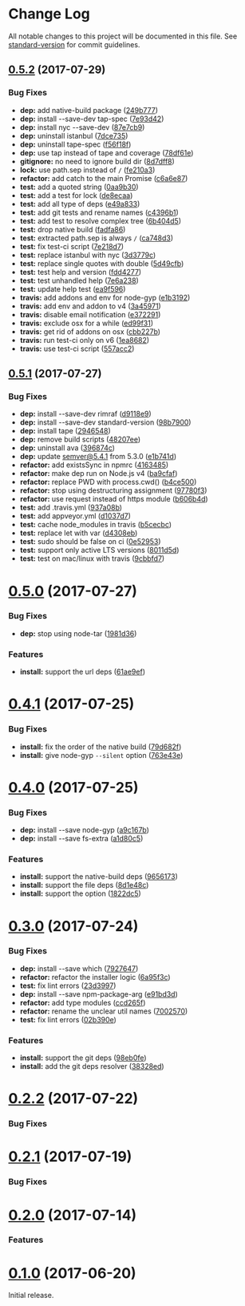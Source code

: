 # Change Log

All notable changes to this project will be documented in this file. See [standard-version](https://github.com/conventional-changelog/standard-version) for commit guidelines.

<a name="0.5.2"></a>
## [0.5.2](https://github.com/watilde/dep/compare/v0.5.1...v0.5.2) (2017-07-29)


### Bug Fixes

* **dep:** add native-build package ([249b777](https://github.com/watilde/dep/commit/249b777))
* **dep:** install --save-dev tap-spec ([7e93d42](https://github.com/watilde/dep/commit/7e93d42))
* **dep:** install nyc --save-dev ([87e7cb9](https://github.com/watilde/dep/commit/87e7cb9))
* **dep:** uninstall istanbul ([7dce735](https://github.com/watilde/dep/commit/7dce735))
* **dep:** uninstall tape-spec ([f56f18f](https://github.com/watilde/dep/commit/f56f18f))
* **dep:** use tap instead of tape and coverage ([78df61e](https://github.com/watilde/dep/commit/78df61e))
* **gitignore:** no need to ignore build dir ([8d7dff8](https://github.com/watilde/dep/commit/8d7dff8))
* **lock:** use path.sep instead of `/` ([fe210a3](https://github.com/watilde/dep/commit/fe210a3))
* **refactor:** add catch to the main Promise ([c6a6e87](https://github.com/watilde/dep/commit/c6a6e87))
* **test:** add a quoted string ([0aa9b30](https://github.com/watilde/dep/commit/0aa9b30))
* **test:** add a test for lock ([de8ecaa](https://github.com/watilde/dep/commit/de8ecaa))
* **test:** add all type of deps ([e49a833](https://github.com/watilde/dep/commit/e49a833))
* **test:** add git tests and rename names ([c4396b1](https://github.com/watilde/dep/commit/c4396b1))
* **test:** add test to resolve complex tree ([6b404d5](https://github.com/watilde/dep/commit/6b404d5))
* **test:** drop native build ([fadfa86](https://github.com/watilde/dep/commit/fadfa86))
* **test:** extracted path.sep is always `/` ([ca748d3](https://github.com/watilde/dep/commit/ca748d3))
* **test:** fix test-ci script ([7e218d7](https://github.com/watilde/dep/commit/7e218d7))
* **test:** replace istanbul with nyc ([3d3779c](https://github.com/watilde/dep/commit/3d3779c))
* **test:** replace single quotes with double ([5d49cfb](https://github.com/watilde/dep/commit/5d49cfb))
* **test:** test help and version ([fdd4277](https://github.com/watilde/dep/commit/fdd4277))
* **test:** test unhandled help ([7e6a238](https://github.com/watilde/dep/commit/7e6a238))
* **test:** update help test ([ea9f596](https://github.com/watilde/dep/commit/ea9f596))
* **travis:** add addons and env for node-gyp ([e1b3192](https://github.com/watilde/dep/commit/e1b3192))
* **travis:** add env and addon to v4 ([3a45971](https://github.com/watilde/dep/commit/3a45971))
* **travis:** disable email notification ([e372291](https://github.com/watilde/dep/commit/e372291))
* **travis:** exclude osx for a while ([ed99f31](https://github.com/watilde/dep/commit/ed99f31))
* **travis:** get rid of addons on osx ([cbb227b](https://github.com/watilde/dep/commit/cbb227b))
* **travis:** run test-ci only on v6 ([1ea8682](https://github.com/watilde/dep/commit/1ea8682))
* **travis:** use test-ci script ([557acc2](https://github.com/watilde/dep/commit/557acc2))



<a name="0.5.1"></a>
## [0.5.1](https://github.com/watilde/dep/compare/v0.5.0...v0.5.1) (2017-07-27)


### Bug Fixes

* **dep:** install --save-dev rimraf ([d9118e9](https://github.com/watilde/dep/commit/d9118e9))
* **dep:** install --save-dev standard-version ([98b7900](https://github.com/watilde/dep/commit/98b7900))
* **dep:** install tape ([2946548](https://github.com/watilde/dep/commit/2946548))
* **dep:** remove build scripts ([48207ee](https://github.com/watilde/dep/commit/48207ee))
* **dep:** uninstall ava ([396874c](https://github.com/watilde/dep/commit/396874c))
* **dep:** update semver@5.4.1 from 5.3.0 ([e1b741d](https://github.com/watilde/dep/commit/e1b741d))
* **refactor:** add existsSync in npmrc ([4163485](https://github.com/watilde/dep/commit/4163485))
* **refactor:** make dep run on Node.js v4 ([ba9cfaf](https://github.com/watilde/dep/commit/ba9cfaf))
* **refactor:** replace PWD with process.cwd() ([b4ce500](https://github.com/watilde/dep/commit/b4ce500))
* **refactor:** stop using destructuring assignment ([97780f3](https://github.com/watilde/dep/commit/97780f3))
* **refactor:** use request instead of https module ([b606b4d](https://github.com/watilde/dep/commit/b606b4d))
* **test:** add .travis.yml ([937a08b](https://github.com/watilde/dep/commit/937a08b))
* **test:** add appveyor.yml ([d1037d7](https://github.com/watilde/dep/commit/d1037d7))
* **test:** cache node_modules in travis ([b5cecbc](https://github.com/watilde/dep/commit/b5cecbc))
* **test:** replace let with var ([d4308eb](https://github.com/watilde/dep/commit/d4308eb))
* **test:** sudo should be false on ci ([0e52953](https://github.com/watilde/dep/commit/0e52953))
* **test:** support only active LTS versions ([8011d5d](https://github.com/watilde/dep/commit/8011d5d))
* **test:** test on mac/linux with travis ([9cbbfd7](https://github.com/watilde/dep/commit/9cbbfd7))



<a name="0.5.0"></a>
# [0.5.0](https://github.com/watilde/dep/compare/v0.4.1...v0.5.0) (2017-07-27)


### Bug Fixes

* **dep:** stop using node-tar ([1981d36](https://github.com/watilde/dep/commit/1981d36))


### Features
* **install:** support the url deps ([61ae9ef](https://github.com/watilde/dep/commit/61ae9ef))


<a name="0.4.1"></a>
# [0.4.1](https://github.com/watilde/dep/compare/v0.4.0...v0.4.1) (2017-07-25)


### Bug Fixes
* **install:** fix the order of the native build ([79d682f](https://github.com/watilde/dep/commit/79d682f))
* **install:** give node-gyp `--silent` option ([763e43e](https://github.com/watilde/dep/commit/763e43e))

<a name="0.4.0"></a>
# [0.4.0](https://github.com/watilde/dep/compare/v0.3.0...v0.4.0) (2017-07-25)

### Bug Fixes
* **dep:** install --save node-gyp ([a9c167b](https://github.com/watilde/dep/commit/a9c167b))
* **dep:** install --save fs-extra ([a1d80c5](https://github.com/watilde/dep/commit/a1d80c5))

### Features
* **install:** support the native-build deps ([9656173](https://github.com/watilde/dep/commit/9656173))
* **install:** support the file deps ([8d1e48c](https://github.com/watilde/dep/commit/8d1e48c))
* **install:** support the <commit-ish> option ([1822dc5](https://github.com/watilde/dep/commit/1822dc5))


<a name="0.3.0"></a>
# [0.3.0](https://github.com/watilde/dep/compare/v0.2.2...v0.3.0) (2017-07-24)

### Bug Fixes
* **dep:** install --save which ([7927647](https://github.com/watilde/dep/commit/7927647))
* **refactor:** refactor the installer logic ([6a95f3c](https://github.com/watilde/dep/commit/6a95f3c))
* **test:** fix lint errors ([23d3997](https://github.com/watilde/dep/commit/23d3997))
* **dep:** install --save npm-package-arg ([e91bd3d](https://github.com/watilde/dep/commit/e91bd3d))
* **refactor:** add type modules ([ccd265f](https://github.com/watilde/dep/commit/ccd265f))
* **refactor:** rename the unclear util names ([7002570](https://github.com/watilde/dep/commit/7002570))
* **test:** fix lint errors ([02b390e](https://github.com/watilde/dep/commit/02b390e))


### Features
* **install:** support the git deps ([98eb0fe](https://github.com/watilde/dep/commit/98eb0fe))
* **install:** add the git deps resolver ([38328ed](https://github.com/watilde/dep/commit/38328ed))

<a name="0.2.2"></a>
# [0.2.2](https://github.com/watilde/dep/compare/v0.2.1...v0.2.2) (2017-07-22)


### Bug Fixes


<a name="0.2.1"></a>
# [0.2.1](https://github.com/watilde/dep/compare/v0.2.0...v0.2.2) (2017-07-19)


### Bug Fixes


<a name="0.2.0"></a>
# [0.2.0](https://github.com/watilde/dep/compare/v0.1.0...v0.2.0) (2017-07-14)


### Features


<a name="0.1.0"></a>
# [0.1.0](https://github.com/watilde/dep/compare/fc3d2a5...v0.1.0) (2017-06-20)

Initial release.

